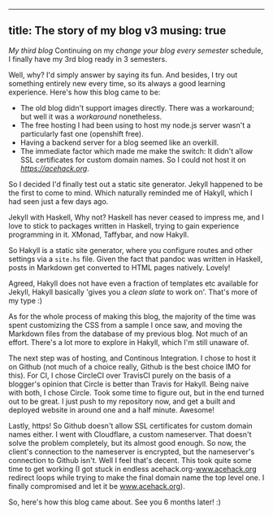 -------
title: The story of my blog v3
musing: true
-------

*My third blog*
Continuing on my *change your blog every semester* schedule, I finally have my 3rd blog ready in 3 semesters.

Well, why? I'd simply answer by saying its fun. And besides, I try out something entirely new every time, so its always a good learning experience. Here's how this blog came to be:

- The old blog didn't support images directly. There was a workaround; but well it was a *workaround* nonetheless.
- The free hosting I had been using to host my node.js server wasn't a particularly fast one (openshift free).
- Having a backend server for a blog seemed like an overkill.
- The immediate factor which made me make the switch: It didn't allow SSL certificates for custom domain names. So I could not host it on *https://acehack.org*.

So I decided I'd finally test out a static site generator. Jekyll happened to be the first to come to mind. Which naturally reminded me of Hakyll, which I had seen just a few days ago.

Jekyll with Haskell, Why not? Haskell has never ceased to impress me, and I love to stick to packages written in Haskell, trying to gain experience programming in it. XMonad, Taffybar, and now Hakyll.

So Hakyll is a static site generator, where you configure routes and other settings via a `site.hs` file. Given the fact that pandoc was written in Haskell, posts in Markdown get converted to HTML pages natively. Lovely!

Agreed, Hakyll does not have even a fraction of templates etc available for Jekyll, Hakyll basically 'gives you a *clean slate* to work on'. That's more of my type :)

As for the whole process of making this blog, the majority of the time was spent customizing the CSS from a sample I once saw, and moving the Markdown files from the database of my previous blog. Not much of an effort.
There's a lot more to explore in Hakyll, which I'm still unaware of.

The next step was of hosting, and Continous Integration. I chose to host it on Github (not much of a choice really, Github is the best choice IMO for this). For CI, I chose CircleCI over TravisCI purely on the basis of a blogger's opinion that Circle is better than Travis for Hakyll. Being naive with both, I chose Circle. Took some time to figure out, but in the end turned out to be great. I just push to my repository now, and get a built and deployed website in around one and a half minute. Awesome!

Lastly, https! So Github doesn't allow SSL certificates for custom domain names either. I went with Cloudflare, a custom nameserver. That doesn't solve the problem completely, but its almost good enough. So now, the client's connection to the nameserver is encrypted, but the nameserver's connection to Github isn't. Well I feel that's decent. This took quite some time to get working (I got stuck in endless acehack.org-www.acehack.org redirect loops while trying to make the final domain name the top level one. I finally compromised and let it be www.acehack.org).

So, here's how this blog came about. See you 6 months later! :)
